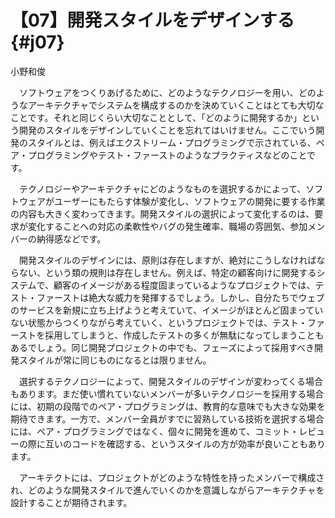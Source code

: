 # 【07】開発スタイルをデザインする{#j07}

<div class="author">小野和俊</div>

　ソフトウェアをつくりあげるために、どのようなテクノロジーを用い、どのようなアーキテクチャでシステムを構成するのかを決めていくことはとても大切なことです。それと同じくらい大切なこととして、「どのように開発するか」という開発のスタイルをデザインしていくことを忘れてはいけません。ここでいう開発のスタイルとは、例えばエクストリーム・プログラミングで示されている、ペア・プログラミングやテスト・ファーストのようなプラクティスなどのことです。

　テクノロジーやアーキテクチャにどのようなものを選択するかによって、ソフトウェアがユーザーにもたらす体験が変化し、ソフトウェアの開発に要する作業の内容も大きく変わってきます。開発スタイルの選択によって変化するのは、要求が変化することへの対応の柔軟性やバグの発生確率、職場の雰囲気、参加メンバーの納得感などです。

　開発スタイルのデザインには、原則は存在しますが、絶対にこうしなければならない、という類の規則は存在しません。例えば、特定の顧客向けに開発するシステムで、顧客のイメージがある程度固まっているようなプロジェクトでは、テスト・ファーストは絶大な威力を発揮するでしょう。しかし、自分たちでウェブのサービスを新規に立ち上げようと考えていて、イメージがほとんど固まっていない状態からつくりながら考えていく、というプロジェクトでは、テスト・ファーストを採用してしまうと、作成したテストの多くが無駄になってしまうこともあるでしょう。同じ開発プロジェクトの中でも、フェーズによって採用すべき開発スタイルが常に同じものになるとは限りません。

　選択するテクノロジーによって、開発スタイルのデザインが変わってくる場合もあります。まだ使い慣れていないメンバーが多いテクノロジーを採用する場合には、初期の段階でのペア・プログラミングは、教育的な意味でも大きな効果を期待できます。一方で、メンバー全員がすでに習熟している技術を選択する場合には、ペア・プログラミングではなく、個々に開発を進めて、コミット・レビューの際に互いのコードを確認する、というスタイルの方が効率が良いこともあります。

　アーキテクトには、プロジェクトがどのような特性を持ったメンバーで構成され、どのような開発スタイルで進んでいくのかを意識しながらアーキテクチャを設計することが期待されます。
